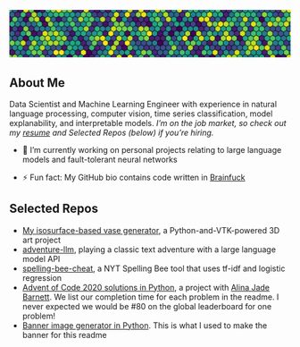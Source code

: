 
![image](cover_image.png)

## About Me

Data Scientist and Machine Learning Engineer with experience in natural language processing, computer vision, time series classification, model explanability, and interpretable models. *I’m on the job market, so check out my [resume](https://drive.google.com/file/d/1dtkw-Jbo9DwJQrXAMmUa1jVqRovOlD3d/view?usp=share_link) and Selected Repos (below) if you’re hiring.*

- 🔭 I’m currently working on personal projects relating to large language models and fault-tolerant neural networks
<!-- old versions of this bullet point
- 🔭 I’m currently working on projects in topic modeling, sentiment analysis, and document classification
-->
- ⚡ Fun fact: My GitHub bio contains code written in [Brainfuck](https://en.wikipedia.org/wiki/Brainfuck)

<!--
Other bullets I could add one day:

- 🔭 I’m currently working on ...
- 🌱 I’m currently learning ...
- 👯 I’m looking to collaborate on ...
- 🤔 I’m looking for help with ...
- 💬 Ask me about ...
- 📫 How to reach me: ...
- ⚡ Fun fact: ...
-->

## Selected Repos

- [My isosurface-based vase generator](https://github.com/JEHoctor/isosurface-vase), a Python-and-VTK-powered 3D art project
- [adventure-llm](https://github.com/JEHoctor/adventure-llm), playing a classic text adventure with a large language model API
- [spelling-bee-cheat](https://github.com/JEHoctor/spelling-bee-cheat), a NYT Spelling Bee tool that uses tf-idf and logistic regression
- [Advent of Code 2020 solutions in Python](https://github.com/alinajadebarnett/AoC2020), a project with [Alina Jade Barnett](https://github.com/alinajadebarnett). We list our completion time for each problem in the readme. I never expected we would be #80 on the global leaderboard for one problem!
- [Banner image generator in Python](https://github.com/JEHoctor/LinkedIn-Cover-Image). This is what I used to make the banner for this readme
<!-- old list entries
- [Advent of Code 2017 solutions in Rust](https://github.com/JEHoctor/AoC2017), a current solo project
-->
